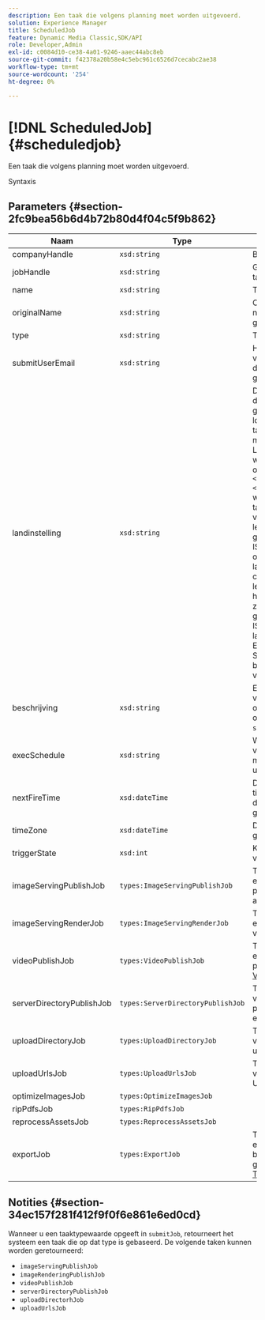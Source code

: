 ```yaml
---
description: Een taak die volgens planning moet worden uitgevoerd.
solution: Experience Manager
title: ScheduledJob
feature: Dynamic Media Classic,SDK/API
role: Developer,Admin
exl-id: c0084d10-ce38-4a01-9246-aaec44abc8eb
source-git-commit: f42378a20b58e4c5ebc961c6526d7cecabc2ae38
workflow-type: tm+mt
source-wordcount: '254'
ht-degree: 0%

---
```


# [!DNL ScheduledJob]{#scheduledjob}

Een taak die volgens planning moet worden uitgevoerd.

Syntaxis

## Parameters {#section-2fc9bea56b6d4b72b80d4f04c5f9b862}

| Naam | Type | Beschrijving |
|---|---|---|
| companyHandle | `xsd:string` | Bedrijfshandgreep. |
| jobHandle | `xsd:string` | Geplande taakgreep. |
| name | `xsd:string` | Taaknaam. |
| originalName | `xsd:string` | Oorspronkelijke naam van de geplande taak. |
| type | `xsd:string` | Taaktype. |
| submitUserEmail | `xsd:string` | Het e-mailadres van de gebruiker die de taak heeft gepland. |
| landinstelling | `xsd:string` | De landinstelling die moet worden gebruikt voor loggegevens van taken en e-maillokalisatie. Landinstellingen worden opgegeven als `<language_code>[- <country_code>]`, waarbij de taalcode een code van twee kleine letters is, zoals gespecificeerd in ISO-639, en de optionele landcode een code van twee letters in hoofdletters is, zoals gespecificeerd in ISO-3166. De landinstelling voor Engels (Verenigde Staten) zou bijvoorbeeld als volgt zijn: `en-US`. |
| beschrijving | `xsd:string` | Een beschrijving van de taak zoals oorspronkelijk opgegeven in `submitJob`. |
| execSchedule | `xsd:string` | Wanneer de taak volgens planning moet worden uitgevoerd. |
| nextFireTime | `xsd:dateTime` | De datum, tijd en tijdzone waarop de taak wordt gestart. |
| timeZone | `xsd:dateTime` | De tijdzone van de geplande taak. |
| triggerState | `xsd:int` | Keuze van status voor taaktrigger. |
| imageServingPublishJob | `types:ImageServingPublishJob` | Taakdetails voor een afbeelding die publicatietaak aanbiedt. |
| imageServingRenderJob | `types:ImageServingRenderJob` | Taakdetails voor een renderingtaak voor afbeeldingen. |
| videoPublishJob | `types:VideoPublishJob` | Taakdetails voor een video-publicatietaak. Zie [VideoPublishJob](https://experienceleague.adobe.com/docs/dynamic-media-developer-resources/image-production-api/data-types/r-scheduled-job.html). |
| serverDirectoryPublishJob | `types:ServerDirectoryPublishJob` | Taakgegevens voor de publicatietaak van een servermap. |
| uploadDirectoryJob | `types:UploadDirectoryJob` | Taakgegevens voor een uploadmaptaak. |
| uploadUrlsJob | `types:UploadUrlsJob` | Taakgegevens voor een upload-URL&#39;s-taak. |
| optimizeImagesJob | `types:OptimizeImagesJob` |  |
| ripPdfsJob | `types:RipPdfsJob` |  |
| reprocessAssetsJob | `types:ReprocessAssetsJob` |  |
| exportJob | `types:ExportJob` | Toestaan dat eerder geüploade bestanden zijn geëxporteerd. Zie [Taak exporteren](https://experienceleague.adobe.com/docs/dynamic-media-developer-resources/image-production-api/data-types/r-scheduled-job.html). |

## Notities {#section-34ec157f281f412f9f0f6e861e6ed0cd}

Wanneer u een taaktypewaarde opgeeft in `submitJob`, retourneert het systeem een taak die op dat type is gebaseerd. De volgende taken kunnen worden geretourneerd:

* `imageServingPublishJob`
* `imageRenderingPublishJob`
* `videoPublishJob`
* `serverDirectoryPublishJob`
* `uploadDirectorhJob`
* `uploadUrlsJob`
